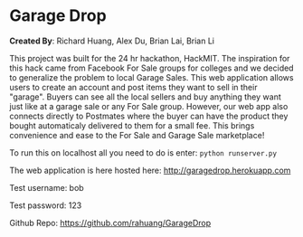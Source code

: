 Garage Drop
==============

**Created By**: Richard Huang, Alex Du, Brian Lai, Brian Li

This project was built for the 24 hr hackathon, HackMIT. The inspiration for this hack came from Facebook For Sale groups for colleges and we decided to generalize the problem to local Garage Sales. This web application allows users to create an account and post items they want to sell in their "garage". Buyers can see all the local sellers and buy anything they want just like at a garage sale or any For Sale group. However, our web app also connects directly to Postmates where the buyer can have the product they bought automaticaly delivered to them for a small fee. This brings convenience and ease to the For Sale and Garage Sale marketplace!

To run this on localhost all you need to do is enter: `python runserver.py`

The web application is here hosted here: http://garagedrop.herokuapp.com

Test username: bob

Test password: 123

Github Repo: https://github.com/rahuang/GarageDrop
